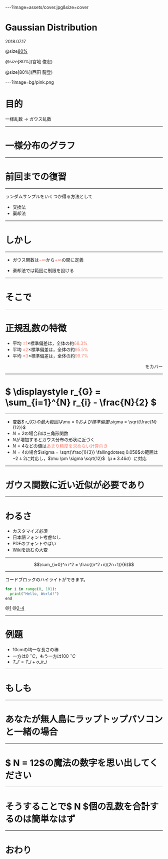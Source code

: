 ---?image=assets/cover.jpg&size=cover

# Gaussian Distribution

2018.07.17


@size[80%](機械・情報系コース修士1年)

@size[80%](宮地 俊宏)

@size[80%](西田 龍登)



---?image=bg/pink.png

# 目的

一様乱数 → ガウス乱数

---

# 一様分布のグラフ

---

# 前回までの復習

---

ランダムサンプルをいくつか得る方法として

<ul style="text-align:left">
  <li>交換法</li>
  <li>棄却法</li>
</ul>

---

# しかし

---

* ガウス関数は<font color="Salmon">$-\infty$</font>から<font color="Salmon">$+\infty$</font>の間に定義

* 棄却法では範囲に制限を設ける

---

# そこで

---

# 正規乱数の特徴

- 平均 <font color="Salmon">$\pm 1$</font>$\times$標準偏差は，全体の約<font color="Salmon">$68.3 \%$</font>
- 平均 <font color="Salmon">$\pm 2$</font>$\times$標準偏差は，全体の約<font color="Salmon">$95.5 \%$</font>
- 平均 <font color="Salmon">$\pm 3$</font>$\times$標準偏差は，全体の約<font color="Salmon">$99.7 \%$</font>
<div style="text-align: right;">
をカバー
</div>

---

# $ \displaystyle r\_{G} = \sum\_{i=1}^{N} r\_{i} - \frac{N}{2} $

---

* 変数$ r\_{G}$の最大範囲は$\mu = 0$および標準偏差$\sigma = \sqrt{\frac{N}{12}}$
* $N = 2$の場合和は三角形関数
* $N$が増加するとガウス分布の形状に近づく
* $N = 4$などの値は<font color="Salmon">あまり精度を求めない計算向き</font>
* $N = 4$の場合$\sigma = \sqrt{\frac{1}{3}} \fallingdotseq 0.058$の範囲は$-2 \pm 2$に対応し，$\mu \pm \sigma \sqrt{12}$（$\mu \pm 3.46\sigma$）に対応

---

# ガウス関数に近い近似が必要であり

---


# わるさ

- カスタマイズ必須
- 日本語フォント考慮なし
- PDFのフォントやばい
- [Wiki](https://github.com/gitpitch/gitpitch/wiki)を読むの大変

---
$$\sum_{i=0}^n i^2 = \frac{(n^2+n)(2n+1)}{6}$$

---

コードブロックのハイライトができます。
```python
for i in range(0, 101):
  print("Hello, World!")
end
```

@[1](ハイライト行の解説も記述できます。)
@[2-4](コメントは[]の右に記述します。)

---

# 例題

* 10cmの均一な長さの棒
* 一方は$0~ ^\circ C$，もう一方は$100~ ^\circ C$
* $T\_{i}' = T\_{i} + \sigma\_{i}r\_{i}$

---

# もしも

---

# あなたが無人島にラップトップパソコンと一緒の場合

---

# $ N = 12$の魔法の数字を思い出してください

---

# そうすることで$ N $個の乱数を合計するのは簡単なはず

---

# おわり

